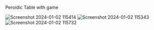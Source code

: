 Peroidic Table with game

![Screenshot 2024-01-02 115414](https://github.com/SivaPrakash8825/peroidictable/assets/114502494/5c577403-1814-4fba-81e6-044d0563f2b8)
![Screenshot 2024-01-02 115343](https://github.com/SivaPrakash8825/peroidictable/assets/114502494/a050f9ee-f81a-44b7-99a1-5d9083021ac7)
![Screenshot 2024-01-02 115732](https://github.com/SivaPrakash8825/peroidictable/assets/114502494/327f7dbb-12dc-4fa3-8b61-1d92096fabff)
